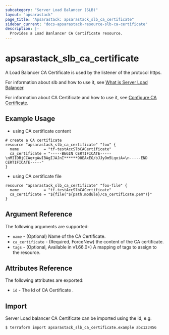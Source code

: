 ```yaml
---
subcategory: "Server Load Balancer (SLB)"
layout: "apsarastack"
page_title: "Apsarastack: apsarastack_slb_ca_certificate"
sidebar_current: "docs-apsarastack-resource-slb-ca-certificate"
description: |-
  Provides a Load Banlancer CA Certificate resource.
---
```


# apsarastack\_slb\_ca\_certificate

A Load Balancer CA Certificate is used by the listener of the protocol https.

For information about slb and how to use it, see [What is Server Load Balancer](https://www.alibabacloud.com/help/doc-detail/27539.htm).

For information about CA Certificate and how to use it, see [Configure CA Certificate](https://www.alibabacloud.com/help/doc-detail/85968.htm).


## Example Usage

* using CA certificate content

```
# create a CA certificate
resource "apsarastack_slb_ca_certificate" "foo" {
  name           = "tf-testAccSlbCACertificate"
  ca_certificate = "-----BEGIN CERTIFICATE-----\nMIIDRjCCAq+gAwIBAgIJAJnI******90EAxEG/bJJyOm5LqoiA=\n-----END CERTIFICATE-----"
}
```

* using CA certificate file

```
resource "apsarastack_slb_ca_certificate" "foo-file" {
  name           = "tf-testAccSlbCACertificate"
  ca_certificate = "${file("${path.module}/ca_certificate.pem")}"
}
```

## Argument Reference

The following arguments are supported:

* `name` - (Optional) Name of the CA Certificate.
* `ca_certificate` - (Required, ForceNew) the content of the CA certificate.
* `tags` - (Optional, Available in v1.66.0+) A mapping of tags to assign to the resource.
## Attributes Reference

The following attributes are exported:

* `id` - The Id of CA Certificate .

## Import

Server Load balancer CA Certificate can be imported using the id, e.g.

```
$ terraform import apsarastack_slb_ca_certificate.example abc123456
```
